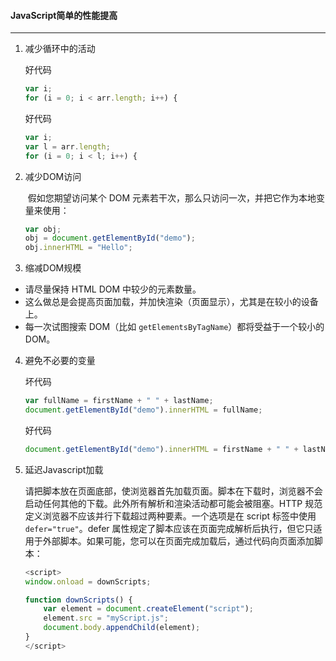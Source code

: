 #### JavaScript简单的性能提高

------


1. 减少循环中的活动

   好代码

   ```javascript
   var i;
   for (i = 0; i < arr.length; i++) {
   ```

   好代码

   ```javascript
   var i;
   var l = arr.length;
   for (i = 0; i < l; i++) {
   ```

2. 减少DOM访问

   ​	假如您期望访问某个 DOM 元素若干次，那么只访问一次，并把它作为本地变量来使用：

   ```javascript
   var obj;
   obj = document.getElementById("demo");
   obj.innerHTML = "Hello"; 
   ```

3. 缩减DOM规模

  - 请尽量保持 HTML DOM 中较少的元素数量。
  - 这么做总是会提高页面加载，并加快渲染（页面显示），尤其是在较小的设备上。
  - 每一次试图搜索 DOM（比如 `getElementsByTagName`）都将受益于一个较小的 DOM。

4. 避免不必要的变量

   坏代码

   ```javascript
   var fullName = firstName + " " + lastName;
   document.getElementById("demo").innerHTML = fullName; 
   ```

   好代码

   ```javascript
   document.getElementById("demo").innerHTML = firstName + " " + lastName
   ```

5. 延迟Javascript加载

   ​	请把脚本放在页面底部，使浏览器首先加载页面。脚本在下载时，浏览器不会启动任何其他的下载。此外所有解析和渲染活动都可能会被阻塞。HTTP 规范定义浏览器不应该并行下载超过两种要素。一个选项是在 script 标签中使用 `defer="true"`。defer 属性规定了脚本应该在页面完成解析后执行，但它只适用于外部脚本。如果可能，您可以在页面完成加载后，通过代码向页面添加脚本：

   ```javascript
   <script>
   window.onload = downScripts;
   
   function downScripts() {
       var element = document.createElement("script");
       element.src = "myScript.js";
       document.body.appendChild(element);
   }
   </script>
   ```

   

